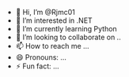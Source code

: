 - 👋 Hi, I’m @Rjmc01
- 👀 I’m interested in .NET 
- 🌱 I’m currently learning Python
- 💞️ I’m looking to collaborate on ..
- 📫 How to reach me ...
- 😄 Pronouns: ...
- ⚡ Fun fact: ...

<!---
Rjmc01/Rjmc01 is a ✨ special ✨ repository because its `README.md` (this file) appears on your GitHub profile.
You can click the Preview link to take a look at your changes.
--->
